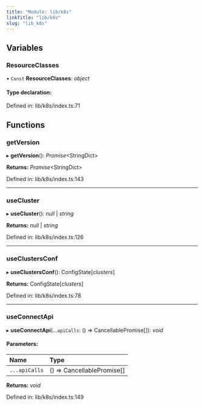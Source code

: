 ```yaml
---
title: "Module: lib/k8s"
linkTitle: "lib/k8s"
slug: "lib_k8s"
---
```


## Variables

### ResourceClasses

• `Const` **ResourceClasses**: *object*

#### Type declaration:

Defined in: lib/k8s/index.ts:71

## Functions

### getVersion

▸ **getVersion**(): *Promise*<StringDict\>

**Returns:** *Promise*<StringDict\>

Defined in: lib/k8s/index.ts:143

___

### useCluster

▸ **useCluster**(): *null* \| *string*

**Returns:** *null* \| *string*

Defined in: lib/k8s/index.ts:126

___

### useClustersConf

▸ **useClustersConf**(): ConfigState[*clusters*]

**Returns:** ConfigState[*clusters*]

Defined in: lib/k8s/index.ts:78

___

### useConnectApi

▸ **useConnectApi**(...`apiCalls`: () => CancellablePromise[]): *void*

#### Parameters:

Name | Type |
:------ | :------ |
`...apiCalls` | () => CancellablePromise[] |

**Returns:** *void*

Defined in: lib/k8s/index.ts:149

